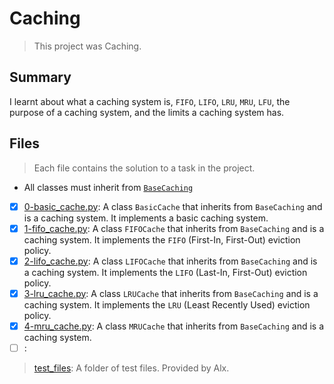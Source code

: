 # Caching

> This project was Caching.

## Summary

I learnt about what a caching system is, `FIFO`, `LIFO`, `LRU`, `MRU`, `LFU`, the purpose of a caching system, and the limits a caching system has.

## Files

> Each file contains the solution to a task in the project.

- All classes must inherit from [`BaseCaching`](./base_caching.py)

- [x] [0-basic_cache.py](https://github.com/Ebube-Ochemba/alx-backend/blob/main/0x01-caching/0-basic_cache.py): A class `BasicCache` that inherits from `BaseCaching` and is a caching system. It implements a basic caching system.
- [x] [1-fifo_cache.py](https://github.com/Ebube-Ochemba/alx-backend/blob/main/0x01-caching/1-fifo_cache.py): A class `FIFOCache` that inherits from `BaseCaching` and is a caching system. It implements the `FIFO` (First-In, First-Out) eviction policy.
- [x] [2-lifo_cache.py](https://github.com/Ebube-Ochemba/alx-backend/blob/main/0x01-caching/2-lifo_cache.py): A class `LIFOCache` that inherits from `BaseCaching` and is a caching system. It implements the `LIFO` (Last-In, First-Out) eviction policy.
- [x] [3-lru_cache.py](https://github.com/Ebube-Ochemba/alx-backend/blob/main/0x01-caching/3-lru_cache.py): A class `LRUCache` that inherits from `BaseCaching` and is a caching system. It implements the `LRU` (Least Recently Used) eviction policy.
- [x] [4-mru_cache.py](https://github.com/Ebube-Ochemba/alx-backend/blob/main/0x01-caching/4-mru_cache.py): A class `MRUCache` that inherits from `BaseCaching` and is a caching system.
- [ ] [](https://github.com/Ebube-Ochemba/alx-backend/blob/main/0x01-caching/):

> [test_files](): A folder of test files. Provided by Alx.
